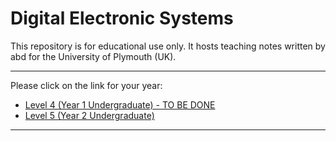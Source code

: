 # Digital Electronic Systems

This repository is for educational use only. It hosts teaching notes written by abd for the University of Plymouth (UK).

---

Please click on the link for your year:

* [Level 4 (Year 1 Undergraduate) - TO BE DONE](./level4/README.MD)
* [Level 5 (Year 2 Undergraduate)](./level5/README.MD)

---

